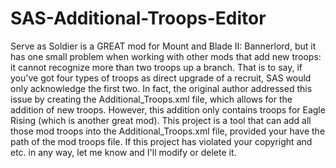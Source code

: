 # SAS-Additional-Troops-Editor
  Serve as Soldier is a GREAT mod for Mount and Blade II: Bannerlord, but it has one small problem when working with other mods that add new troops: it cannot recognize more than two troops up a branch. That is to say, if you've got four types of troops as direct upgrade of a recruit, SAS would only acknowledge the first two.
In fact, the original author addressed this issue by creating the Additional_Troops.xml file, which allows for the addition of new troops. However, this addition only contains troops for Eagle Rising (which is another great mod). This project is a tool that can add all those mod troops into the Additional_Troops.xml file, provided your have the path of the mod troops file.
  If this project has violated your copyright and etc. in any way, let me know and I'll modify or delete it.
